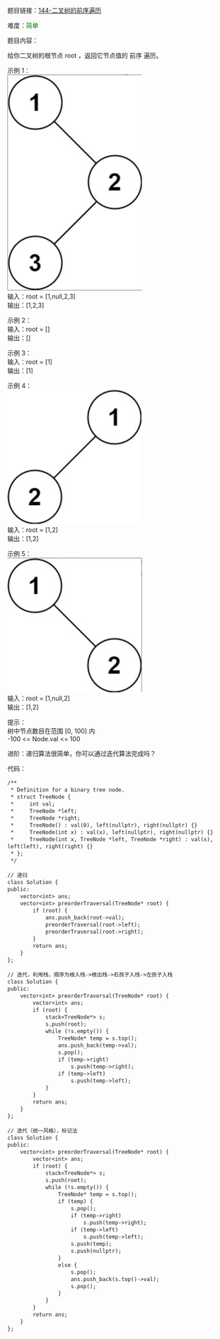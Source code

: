 题目链接：[144-二叉树的前序遍历](https://leetcode-cn.com/problems/binary-tree-preorder-traversal/)

难度：<font color="Green">简单</font>

题目内容：

给你二叉树的根节点 root ，返回它节点值的 前序 遍历。

示例 1：<br>
![示例1](./144-二叉树的前序遍历-图1.png)<br>
输入：root = [1,null,2,3]<br>
输出：[1,2,3]

示例 2：<br>
输入：root = []<br>
输出：[]

示例 3：<br>
输入：root = [1]<br>
输出：[1]

示例 4：<br>
![示例4](./144-二叉树的前序遍历-图2.png)<br>
输入：root = [1,2]<br>
输出：[1,2]

示例 5：<br>
![示例5](./144-二叉树的前序遍历-图3.png)<br>
输入：root = [1,null,2]<br>
输出：[1,2]

提示：<br>
树中节点数目在范围 [0, 100] 内<br>
-100 <= Node.val <= 100

进阶：递归算法很简单，你可以通过迭代算法完成吗？


代码：
```
/**
 * Definition for a binary tree node.
 * struct TreeNode {
 *     int val;
 *     TreeNode *left;
 *     TreeNode *right;
 *     TreeNode() : val(0), left(nullptr), right(nullptr) {}
 *     TreeNode(int x) : val(x), left(nullptr), right(nullptr) {}
 *     TreeNode(int x, TreeNode *left, TreeNode *right) : val(x), left(left), right(right) {}
 * };
 */

// 递归
class Solution {
public:
    vector<int> ans;
    vector<int> preorderTraversal(TreeNode* root) {
        if (root) {
            ans.push_back(root->val);
            preorderTraversal(root->left);
            preorderTraversal(root->right);
        }
        return ans;
    }
};

// 迭代，利用栈，顺序为根入栈->根出栈->右孩子入栈->左孩子入栈
class Solution {
public:
    vector<int> preorderTraversal(TreeNode* root) {
        vector<int> ans;
        if (root) {
            stack<TreeNode*> s;
            s.push(root);
            while (!s.empty()) {
                TreeNode* temp = s.top();
                ans.push_back(temp->val);
                s.pop();
                if (temp->right)
                    s.push(temp->right);
                if (temp->left)
                    s.push(temp->left);
            }
        }
        return ans;
    }
};

// 迭代（统一风格），标记法
class Solution {
public:
    vector<int> preorderTraversal(TreeNode* root) {
        vector<int> ans;
        if (root) {
            stack<TreeNode*> s;
            s.push(root);
            while (!s.empty()) {
                TreeNode* temp = s.top();
                if (temp) {
                    s.pop();
                    if (temp->right)
                        s.push(temp->right);
                    if (temp->left)
                        s.push(temp->left);
                    s.push(temp);
                    s.push(nullptr);
                }
                else {
                    s.pop();
                    ans.push_back(s.top()->val);
                    s.pop();
                }
            }
        }
        return ans;
    }
};
```